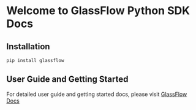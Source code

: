 # Welcome to GlassFlow Python SDK Docs

## Installation

```
pip install glassflow
```

## User Guide and Getting Started

For detailed user guide and getting started docs, please visit [GlassFlow Docs](https://learn.glassflow.dev)

